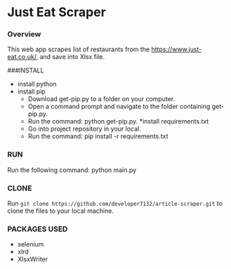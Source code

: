 # Just Eat Scraper
### Overview

This web app scrapes list of restaurants from the https://www.just-eat.co.uk/, and save into Xlsx file.

###INSTALL
  * install python
  * install pip
     - Download get-pip.py to a folder on your computer.
     - Open a command prompt and navigate to the folder containing get-pip.py.
     - Run the command: python get-pip.py.
  *install requirements.txt
     - Go into project repository in your local.
     - Run the command: pip install -r requirements.txt
### RUN
  Run the following command:
         python main.py
### CLONE
  Run `git clone https://github.com/developer7132/article-scraper.git` to clone the files to your local machine.
  
### PACKAGES USED
 * selenium
 * xlrd
 * XlsxWriter
